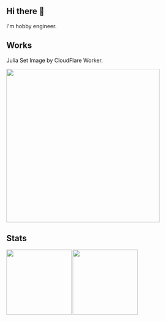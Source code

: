 ## Hi there 👋
I'm hobby engineer.

## Works

Julia Set Image by CloudFlare Worker.

<img height="400px" src="https://worker-rust.kuro-love-3017ch.workers.dev/" />


## Stats

<a href="https://github.com/hayashi3017">
  <img align="left" height="170px" src="https://github-readme-stats.vercel.app/api?username=hayashi3017&count_private=true&show_icons=true&theme=dracula" />
</a>
<a href="https://github.com/hayashi3017">
  <img align="left" height="170px" src="https://github-readme-stats.vercel.app/api/top-langs/?username=hayashi3017&layout=compact&theme=dracula&hide=makefile" />
</a>


<!--
**hayashi3017/hayashi3017** is a ✨ _special_ ✨ repository because its `README.md` (this file) appears on your GitHub profile.

Here are some ideas to get you started:

- 🔭 I’m currently working on ...
- 🌱 I’m currently learning ...
- 👯 I’m looking to collaborate on ...
- 🤔 I’m looking for help with ...
- 💬 Ask me about ...
- 📫 How to reach me: ...
- 😄 Pronouns: ...
- ⚡ Fun fact: ...
-->

